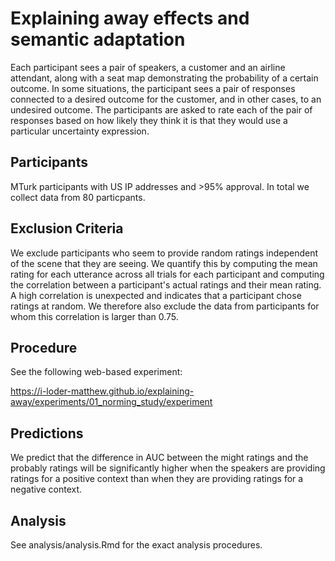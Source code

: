 # Explaining away effects and semantic adaptation

Each participant sees a pair of speakers, a customer and an airline attendant, along with a seat map demonstrating the probability of a certain outcome. In some situations, the participant sees a pair of responses connected to a desired outcome for the customer, and in other cases, to an undesired outcome. The participants are asked to rate each of the pair of responses based on how likely they think it is that they would use a particular uncertainty expression.

## Participants

MTurk participants with US IP addresses and >95% approval. In total we collect data from 80 particpants.

## Exclusion Criteria

We exclude participants who seem to provide random ratings independent of the scene that they are seeing. We quantify this by computing the mean rating for each utterance across all trials for each participant and computing the correlation between a participant's actual ratings and their mean rating. A high correlation is unexpected and indicates that a participant chose ratings at random. We therefore also exclude the data from participants for whom this correlation is larger than 0.75.


## Procedure

See the following web-based experiment:

https://i-loder-matthew.github.io/explaining-away/experiments/01_norming_study/experiment


## Predictions

We predict that the difference in AUC between the might ratings and the probably ratings will be significantly higher when the speakers are providing ratings for a positive context than when they are providing ratings for a negative context.  

## Analysis

See analysis/analysis.Rmd for the exact analysis procedures.

